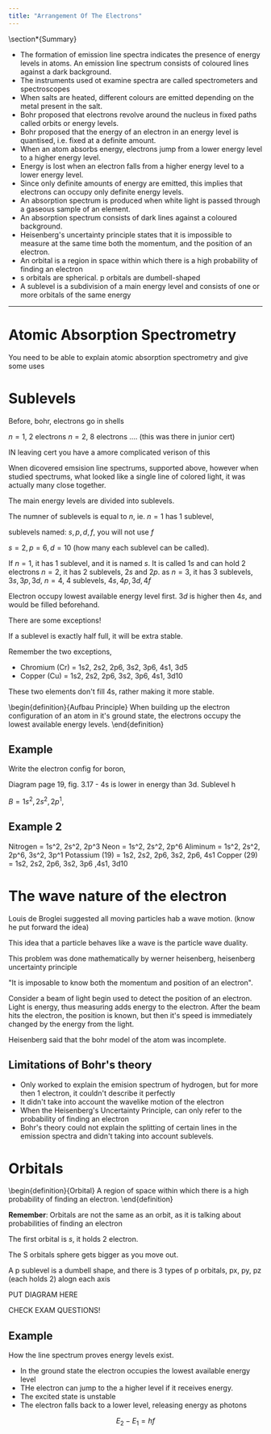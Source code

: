 ```yaml
---
title: "Arrangement Of The Electrons"
---
```



\section*{Summary}

- The formation of emission line spectra indicates the presence of energy levels in atoms. An emission line spectrum consists of coloured lines against a dark background.
- The instruments used ot examine spectra are called spectrometers and spectroscopes
- When salts are heated, different colours are emitted depending on the metal present in the salt.
- Bohr proposed that electrons revolve around the nucleus in fixed paths called orbits or energy levels.
- Bohr proposed that the energy of an electron in an energy level is quantised, i.e. fixed at a definite amount.
- When an atom absorbs energy, electrons jump from a lower energy level to a higher energy level.
- Energy is lost when an electron falls from a higher energy level to a lower energy level.
- Since only definite amounts of energy are emitted, this implies that electrons can occupy only definite energy levels.
- An absorption spectrum is produced when white light is passed through a gaseous sample of an element.
- An absorption spectrum consists of dark lines against a coloured background.
- Heisenberg's uncertainty principle states that it is impossible to measure at the same time both the momentum, and the position of an electron.
- An orbital is a region in space within which there is a high probability of finding an electron
- s orbitals are spherical. p orbitals are dumbell-shaped
- A sublevel is a subdivision of a main energy level and consists of one or more orbitals of the same energy
  
---

# Atomic Absorption Spectrometry

You need to be able to explain atomic absorption spectrometry and give some uses

# Sublevels

Before, bohr, electrons go in shells

$n = 1$, 2 electrons
$n = 2$, 8 electrons
.... (this was there in junior cert)

IN leaving cert you have a amore complicated verison of this

Wnen dicovered emsision line spectrums, supported above, however when studied spectrums, what looked like a single line of colored light, it was actually many close together.

The main energy levels are divided into sublevels.

The numner of sublevels is equal to $n$, ie. $n=1$ has 1 sublevel,

sublevels named: $s, p, d, f$, you will not use $f$

$s = 2, p = 6, d = 10$ (how many each sublevel can be called).


If $n = 1$, it has 1 sublevel, and it is named $s$. It is called $1s$ and can hold 2 electrons
$n = 2$, it has 2 sublevels, $2s$ and $2p$.
as $n =3$, it has 3 sublevels, $3s, 3p, 3d$,
$n=4$, 4 sublevels, $4s, 4p, 3d, 4f$ 


Electron occupy lowest available energy level first. $3d$ is higher then $4s$, and would be filled beforehand.

There are some exceptions!

If a sublevel is exactly half full, it will be extra stable.

Remember the two exceptions,

* Chromium (Cr) = 1s2, 2s2, 2p6, 3s2, 3p6, 4s1, 3d5 
* Copper (Cu) = 1s2, 2s2, 2p6, 3s2, 3p6, 4s1, 3d10

These two elements don't fill 4s, rather making it more stable.

\begin{definition}{Aufbau Principle}
When building up the electron configuration of an atom in it's ground state, the electrons occupy the lowest available energy levels.
\end{definition}

## Example

Write the electron config for boron, 

Diagram page 19, fig. 3.17 - 4s is lower in energy than 3d. Sublevel h

$B = 1s^2, 2s^2, 2p^1$,

## Example 2

Nitrogen = 1s^2, 2s^2, 2p^3
Neon = 1s^2, 2s^2, 2p^6 
Aliminum = 1s^2, 2s^2, 2p^6, 3s^2, 3p^1
Potassium (19) = 1s2, 2s2, 2p6, 3s2, 2p6, 4s1
Copper (29) = 1s2, 2s2, 2p6, 3s2, 3p6 ,4s1, 3d10

# The wave nature of the electron

Louis de Broglei suggested all moving particles hab a wave motion. (know he put forward the idea)

This idea that a particle behaves like a wave is the particle wave duality.

This problem was done mathematically by werner heisenberg, heisenberg uncertainty principle

"It is imposable to know both the momentum and position of an electron".


Consider a beam of light begin used to detect the position of an electron. Light is energy, thus measuring adds
energy to the electron. After the beam hits the electron, the position is known, but then it's speed is immediately changed by the energy from the light.

Heisenberg said that the bohr model of the atom was incomplete.

## Limitations of Bohr's theory

- Only worked to explain the emision spectrum of hydrogen, but for more then 1 electron, it couldn't describe it perfectly
- It didn't take into account the wavelike motion of the electron
- When the Heisenberg's Uncertainty Principle, can only refer to the probability of finding an electron
- Bohr's theory could not explain the splitting of certain lines in the emission spectra and didn't taking into account sublevels.

# Orbitals

\begin{definition}{Orbital}
A region of space within which there is a high probability of finding an electron.
\end{definition}

**Remember**: Orbitals are not the same as an orbit, as it is talking about probabilities of finding an electron

The first orbital is $s$, it holds 2 electron.

The S orbitals sphere gets bigger as you move out.

A p sublevel is a dumbell shape, and there is 3 types of p orbitals, px, py, pz (each holds 2) alogn each axis

PUT DIAGRAM HERE

CHECK EXAM QUESTIONS!


## Example

How the line spectrum proves energy levels exist.

- In the ground state the electron occupies the lowest available energy level
- THe electron can jump to the a higher level if it receives energy.
- The excited state is unstable
- The electron falls back to a lower level, releasing energy as photons

$$
E_2 - E_1 = hf
$$



